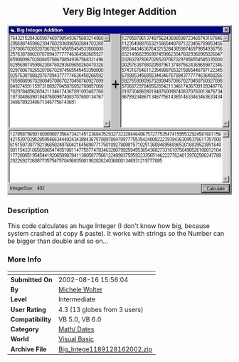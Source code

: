 ﻿<div align="center">

## Very Big Integer Addition

<img src="PIC2002816101314519.jpg">
</div>

### Description

This code calculates an huge Integer (I don't know how big, because system crashed at copy & paste). It works with strings so the Number can be bigger than double and so on...
 
### More Info
 


<span>             |<span>
---                |---
**Submitted On**   |2002-08-16 15:56:04
**By**             |[Michele Wolter](https://github.com/Planet-Source-Code/PSCIndex/blob/master/ByAuthor/michele-wolter.md)
**Level**          |Intermediate
**User Rating**    |4.3 (13 globes from 3 users)
**Compatibility**  |VB 5\.0, VB 6\.0
**Category**       |[Math/ Dates](https://github.com/Planet-Source-Code/PSCIndex/blob/master/ByCategory/math-dates__1-37.md)
**World**          |[Visual Basic](https://github.com/Planet-Source-Code/PSCIndex/blob/master/ByWorld/visual-basic.md)
**Archive File**   |[Big\_Intege1189128162002\.zip](https://github.com/Planet-Source-Code/michele-wolter-very-big-integer-addition__1-38008/archive/master.zip)








